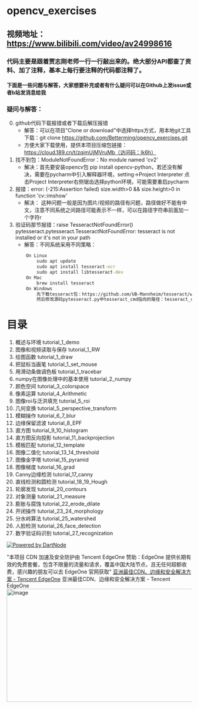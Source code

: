 # opencv_exercises
## 视频地址：https://www.bilibili.com/video/av24998616
### 代码主要是跟着贾志刚老师一行一行敲出来的。绝大部分API都查了资料、加了注释，基本上每行要注释的代码都注释了。

#### 下面是一些问题与解答，大家想要补充或者有什么疑问可以在Github上发issue或者b站发消息给我

### 疑问与解答：
0. github代码下载报错或者下载后解压报错
    - 解答：可以在项目"Clone or download"中选择https方式，用本地git工具下载：git clone https://github.com/Betterming/opencv_exercises.git
    - 方便大家下载使用，提供本项目压缩包链接：https://cloud.189.cn/t/zqimUjMVruMb（访问码：lk6h）
1. 找不到包：ModuleNotFoundError：No module named 'cv2'
    - 解决：首先要安装opencv包  pip install opencv-python，若还没有解决，需要在pycharm中引入解释器环境，setting->Project Interpreter 点击Project Interpreter右侧锯齿选择python环境，可能需要重启pycharm
2. 报错：error: (-215:Assertion failed) size.width>0 && size.height>0 in function 'cv::imshow' 
    - 解决： 这种问题一般是因为图片/视频的路径有问题，路径做好不能有中文，注意不同系统之间路径可能表示不一样，可以在路径字符串前面加一个字符r
3. 验证码那节报错：raise TesseractNotFoundError() pytesseract.pytesseract.TesseractNotFoundError: tesseract is not installed or it's not in your path
    - 解答：不同系统采用不同策略：
    ```cmd
        On Linux
            sudo apt update
            sudo apt install tesseract-ocr
            sudo apt install libtesseract-dev
        On Mac
            brew install tesseract
        On Windows
            先下载tesseract包：https://github.com/UB-Mannheim/tesseract/wiki. 
            然后修改源码pytesseract.py中tesseract_cmd指向的路径：tesseract_cmd = 'C:\\Program Files (x86)\\Tesseract-OCR\\tesseract.exe'
    ```


# 目录
1. 概述与环境  tutorial_1_demo
2. 图像和视频读取与保存  tutorial_1_RW
3. 绘图函数  tutorial_1_draw
4. 把鼠标当画笔  tutorial_1_set_mouse
5. 用滑动条做调色板  tutorial_1_tracebar
6. numpy在图像处理中的基本使用  tutorial_2_numpy
7. 颜色空间  tutorial_3_colorspace
8. 像素运算  tutorial_4_Arithmetic
9. 图像roi与泛洪填充  tutorial_5_roi
10. 几何变换  tutorial_5_perspective_transform
11. 模糊操作  tutorial_6_7_blur
12. 边缘保留滤波  tutorial_8_EPF
13. 直方图  tutorial_9_10_histogram
14. 直方图反向投影  tutorial_11_backprojection
15. 模板匹配  tutorial_12_template
16. 图像二值化  tutorial_13_14_threshold
17. 图像金字塔  tutorial_15_pyramid
18. 图像梯度  tutorial_16_grad
19. Canny边缘检测  tutorial_17_canny
20. 直线检测和圆检测  tutorial_18_19_Hough
21. 轮廓发现  tutorial_20_contours
22. 对象测量  tutorial_21_measure
23. 膨胀与腐蚀  tutorial_22_erode_dilate
24. 开闭操作  tutorial_23_24_morphology
25. 分水岭算法  tutorial_25_watershed
26. 人脸检测  tutorial_26_face_detection
27. 数字验证码识别  tutorial_27_recognization


[![Powered by DartNode](https://dartnode.com/branding/DN-Open-Source-sm.png)](https://dartnode.com "Powered by DartNode - Free VPS for Open Source")

"本项目 CDN 加速及安全防护由 Tencent EdgeOne 赞助：EdgeOne 提供长期有效的免费套餐，包含不限量的流量和请求，覆盖中国大陆节点，且无任何超额收费，感兴趣的朋友可以去 EdgeOne 官网获取"
[亚洲最佳CDN、边缘和安全解决方案 - Tencent EdgeOne](https://edgeone.ai/zh?from=github)
亚洲最佳CDN、边缘和安全解决方案 - Tencent EdgeOne
<img width="2163" height="308" alt="image" src="https://github.com/user-attachments/assets/350c4094-886e-4321-9642-3e15303fa60e" />

